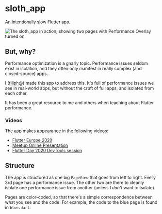 # sloth_app

An intentionally slow Flutter app.

![The sloth_app in action, showing two pages with Performance Overlay turned on](https://user-images.githubusercontent.com/919717/91081239-a79f2c00-e5fb-11ea-9888-15b52789aa77.gif)

## But, why?

Performance optimization is a gnarly topic. Performance issues seldom exist in isolation, and they
often only manifest in really complex (and closed-source) apps.

I ([filiph@](https://filiph.net)) made this app to address this. It's full of performance issues
we see in real-world apps, but without the cruft of full apps, and isolated from each other.

It has been a great resource to me and others when teaching about Flutter performance.

### Videos

The app makes appearance in the following videos:

- [Flutter Europe 2020](https://www.youtube.com/watch?v=SQcmrl_NkqY)
- [Meetup Online Presentation](https://www.youtube.com/watch?v=Ogq8QFp9Ea8)
- [Flutter Day 2020 DevTools session](https://www.youtube.com/watch?v=nq43mP7hjAE)

## Structure

The app is structured as one big `PageView` that goes from left to right. Every 3rd page
has a performance issue. The other two are there to cleanly isolate one performance
issue from another (unless I _don't_ want to isolate).

Pages are color-coded, so that there's a simple correspondence between what you see and the code.
For example, the code to the blue page is found in `blue.dart`.
